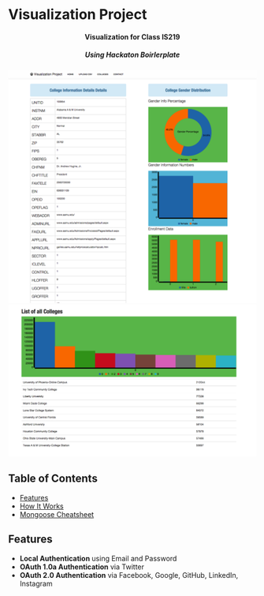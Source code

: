 Visualization Project
=======================

<h4 align="center">Visualization for Class IS219 </h4>
<h5 align="center">Using Hackaton Boirlerplate</h5>

![](https://github.com/dguardia/visualization219/blob/master/public/img/daveg2.png)
![](https://github.com/dguardia/visualization219/blob/master/public/img/daveg1.png)

Table of Contents
-----------------

- [Features](#features)
- [How It Works](#how-it-works-mini-guides)
- [Mongoose Cheatsheet](#mongoose-cheatsheet)

Features
--------

- **Local Authentication** using Email and Password
- **OAuth 1.0a Authentication** via Twitter
- **OAuth 2.0 Authentication** via Facebook, Google, GitHub, LinkedIn, Instagram
